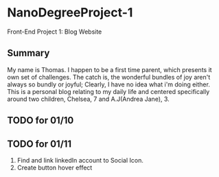 # NanoDegreeProject-1

Front-End Project 1: Blog Website

## Summary

My name is Thomas. I happen to be a first time parent, which presents it own set of challenges. The catch is, the wonderful bundles of joy aren't always so bundly or joyful; Clearly, I have no idea what i'm doing either. This is a personal blog relating to my daily life and centered specifically around two children, Chelsea, 7 and A.J(Andrea Jane), 3.

<!-- ## TODO for tomorrow 01-08 (Completed)

1. Find images on pexel to add to the image folder
2. Add links to img tags in index.html
3. Find a temporary Logo for class "logo"
4. Create a color palette. -->

## TODO for 01/10

<!-- 1. Locate social icon SVGs. (Completed)
2. complete structure of aside.
3. begin CSS grid structure. -->

## TODO for 01/11

1. Find and link linkedIn account to Social Icon.
2. Create button hover effect
